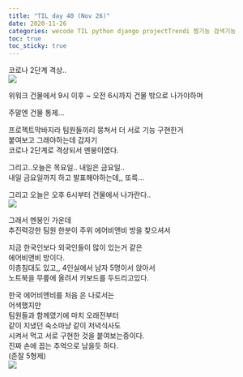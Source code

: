 ```yaml
---
title: "TIL day 40 (Nov 26)"
date: 2020-11-26
categories: wecode TIL python django projectTrendi 찜기능 검색기능
toc: true
toc_sticky: true
---
```

  
코로나 2단계 격상..  
![](https://images.velog.io/images/noahshin__11/post/681c4d9f-efab-408d-a6f8-036d1831d2cf/image.png)  
  
위워크 건물에서 9시 이후 ~ 오전 6시까지 건물 밖으로 나가야하며  
  
주말엔 건물 통제...  
  
프로젝트막바지라 팀원들끼리 뭉쳐서 더 서로 기능 구현한거  
붙여보고 그래야하는데 갑자기  
코로나 2단계로 격상되서 멘붕이였다.  
  
그리고..오늘은 목요일.. 내일은 금요일..  
내일 금요일까지 하고 발표해야하는데,, 또륵...  
  
그리고 오늘은 오후 6시부터 건물에서 나가란다..  
![](https://images.velog.io/images/noahshin__11/post/2dd14bb3-0ff8-4e7b-b641-40f4c9a4b9cd/image.png)  
  
그래서 멘붕인 가운데  
추진력강한 팀원 한분이 주위 에어비앤비 방을 찾으셔서  
  
지금 한국인보다 외국인들이 많이 있는거 같은  
에어비앤비 방이다.  
이층침대도 있고,, 4인실에서 남자 5명이서 앉아서  
노트북을 무릎에 올려서 키보드를 두드리고있다.  
  
한국 에어비앤비를 처음 온 나로서는  
어색했지만  
팀원들과 함께였기에 마치 오래전부터  
같이 지냈던 숙소마냥 같이 저녁식사도  
시켜서 먹고 서로 구현한 것을 붙여보는중이다.  
진짜 손에 꼽는 추억으로 남을듯 하다.  
(존잘 5형제)  
![](https://images.velog.io/images/noahshin__11/post/3d9332f6-9fc0-4e40-bdd2-dabf42eb20ab/Image%20from%20iOS.jpg)  
  